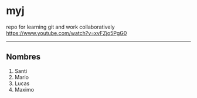 # myj
repo for learning git and work collaboratively
https://www.youtube.com/watch?v=xvFZjo5PgG0
<hr>

## Nombres
1. Santi
2. Mario
3. Lucas
4. Maximo